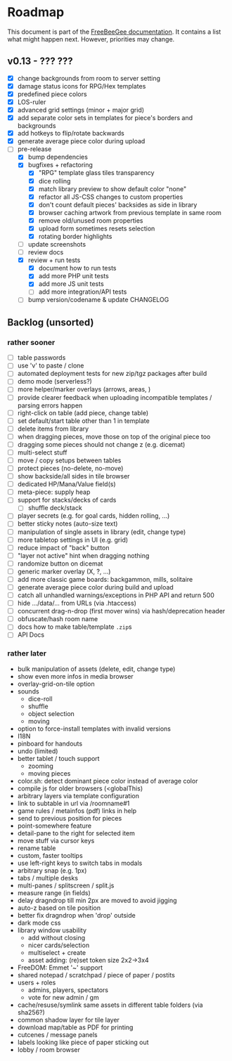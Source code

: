# Roadmap

This document is part of the [FreeBeeGee documentation](DOCS.md). It contains a list what might happen next. However, priorities may change.

## v0.13 - ??? ???

* [X] change backgrounds from room to server setting
* [X] damage status icons for RPG/Hex templates
* [X] predefined piece colors
* [X] LOS-ruler
* [X] advanced grid settings (minor + major grid)
* [X] add separate color sets in templates for piece's borders and backgrounds
* [X] add hotkeys to flip/rotate backwards
* [X] generate average piece color during upload
* [ ] pre-release
  * [X] bump dependencies
  * [X] bugfixes + refactoring
    * [X] "RPG" template glass tiles transparency
    * [X] dice rolling
    * [X] match library preview to show default color "none"
    * [X] refactor all JS-CSS changes to custom properties
    * [X] don't count default pieces' backsides as side in library
    * [X] browser caching artwork from previous template in same room
    * [X] remove old/unused room properties
    * [X] upload form sometimes resets selection
    * [X] rotating border highlights
  * [ ] update screenshots
  * [ ] review docs
  * [X] review + run tests
    * [X] document how to run tests
    * [X] add more PHP unit tests
    * [X] add more JS unit tests
    * [ ] add more integration/API tests
  * [ ] bump version/codename & update CHANGELOG

## Backlog (unsorted)

### rather sooner

* [ ] table passwords
* [ ] use 'v' to paste / clone
* [ ] automated deployment tests for new zip/tgz packages after build
* [ ] demo mode (serverless?)
* [ ] more helper/marker overlays (arrows, areas, )
* [ ] provide clearer feedback when uploading incompatible templates / parsing errors happen
* [ ] right-click on table (add piece, change table)
* [ ] set default/start table other than 1 in template
* [ ] delete items from library
* [ ] when dragging pieces, move those on top of the original piece too
* [ ] dragging some pieces should not change z (e.g. dicemat)
* [ ] multi-select stuff
* [ ] move / copy setups between tables
* [ ] protect pieces (no-delete, no-move)
* [ ] show backside/all sides in tile browser
* [ ] dedicated HP/Mana/Value field(s)
* [ ] meta-piece: supply heap
* [ ] support for stacks/decks of cards
  * [ ] shuffle deck/stack
* [ ] player secrets (e.g. for goal cards, hidden rolling, ...)
* [ ] better sticky notes (auto-size text)
* [ ] manipulation of single assets in library (edit, change type)
* [ ] more tabletop settings in UI (e.g. grid)
* [ ] reduce impact of "back" button
* [ ] "layer not active" hint when dragging nothing
* [ ] randomize button on dicemat
* [ ] generic marker overlay (X, ?, ...)
* [ ] add more classic game boards: backgammon, mills, solitaire
* [ ] generate average piece color during build and upload
* [ ] catch all unhandled warnings/exceptions in PHP API and return 500
* [ ] hide .../data/... from URLs (via .htaccess)
* [ ] concurrent drag-n-drop (first mover wins) via hash/deprecation header
* [ ] obfuscate/hash room name
* [ ] docs how to make table/template `.zip`s
* [ ] API Docs

### rather later

* bulk manipulation of assets (delete, edit, change type)
* show even more infos in media browser
* overlay-grid-on-tile option
* sounds
  * dice-roll
  * shuffle
  * object selection
  * moving
* option to force-install templates with invalid versions
* I18N
* pinboard for handouts
* undo (limited)
* better tablet / touch support
  * zooming
  * moving pieces
* color.sh: detect dominant piece color instead of average color
* compile js for older browsers (<globalThis)
* arbitrary layers via template configuration
* link to subtable in url via /roomname#1
* game rules / metainfos (pdf) links in help
* send to previous position for pieces
* point-somewhere feature
* detail-pane to the right for selected item
* move stuff via cursor keys
* rename table
* custom, faster tooltips
* use left-right keys to switch tabs in modals
* arbitrary snap (e.g. 1px)
* tabs / multiple desks
* multi-panes / splitscreen / split.js
* measure range (in fields)
* delay dragndrop till min 2px are moved to avoid jigging
* auto-z based on tile position
* better fix dragndrop when 'drop' outside
* dark mode css
* library window usability
  * add without closing
  * nicer cards/selection
  * multiselect + create
  * asset adding: (re)set token size 2x2->3x4
* FreeDOM: Emmet '~' support
* shared notepad / scratchpad / piece of paper / postits
* users + roles
  * admins, players, spectators
  * vote for new admin / gm
* cache/resuse/symlink same assets in different table folders (via sha256?)
* common shadow layer for tile layer
* download map/table as PDF for printing
* cutcenes / message panels
* labels looking like piece of paper sticking out
* lobby / room browser
